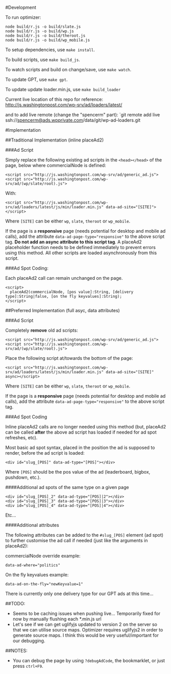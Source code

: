#Development

To run optimizer:

    node build/r.js -o build/slate.js
    node build/r.js -o build/wp.js
    node build/r.js -o build/theroot.js
    node build/r.js -o build/wp_mobile.js

To setup dependencies, use `make install`.

To build scripts, use `make build_js`.

To watch scripts and build on change/save, use `make watch`.

To update GPT, use `make gpt`.

To update update loader.min.js, use `make build_loader`

Current live location of this repo for reference:
http://js.washingtonpost.com/wp-srv/ad/loaders/latest/

and to add live remote (change the "spencerm" part):
`git remote add live ssh://spencerm@ads.wpprivate.com/data/git/wp-ad-loaders.git




#Implementation


##Traditional Implementation (inline placeAd2)



###Ad Script

Simply replace the following existing ad scripts in the `<head></head>` of the page, below where commercialNode is defined:

    <script src="http://js.washingtonpost.com/wp-srv/ad/generic_ad.js">
    <script src="http://js.washingtonpost.com/wp-srv/ad/(wp/slate/root).js">

With:

    <script src="http://js.washingtonpost.com/wp-srv/ad/loaders/latest/js/min/loader.min.js" data-ad-site="[SITE]"></script>

Where `[SITE]` can be either `wp`, `slate`, `theroot` or `wp_mobile`.

If the page is a **responsive** page (needs potential for desktop and mobile ad calls), add the attribute `data-ad-page-type="responsive"` to the above script tag. **Do not add an async attribute to this script tag**. A placeAd2 placeholder function needs to be defined immediately to prevent errors using this method. All other scripts are loaded asynchronously from this script.



###Ad Spot Coding:

Each placeAd2 call can remain unchanged on the page.

    <script>
      placeAd2(commercialNode, [pos value]:String, [delivery type]:String|false, [on the fly keyvalues]:String);
    </script>




##Preferred Implementation (full asyc, data attributes)



###Ad Script

Completely **remove** old ad scripts:

    <script src="http://js.washingtonpost.com/wp-srv/ad/generic_ad.js">
    <script src="http://js.washingtonpost.com/wp-srv/ad/(wp/slate/root).js">

Place the following script at/towards the bottom of the page:

    <script src="http://js.washingtonpost.com/wp-srv/ad/loaders/latest/js/min/loader.min.js" data-ad-site="[SITE]" async></script>

Where `[SITE]` can be either `wp`, `slate`, `theroot` or `wp_mobile`.

If the page is a **responsive** page (needs potential for desktop and mobile ad calls), add the attribute `data-ad-page-type="responsive"` to the above script tag.



###Ad Spot Coding

Inline placeAd2 calls are no longer needed using this method (but, placeAd2 can be called **after** the above ad script has loaded if needed for ad spot refreshes, etc).

Most basic ad spot syntax, placed in the position the ad is supposed to render, before the ad script is loaded:

    <div id="slug_[POS]" data-ad-type="[POS]"></div>

Where `[POS]` should be the pos value of the ad (leaderboard, bigbox, pushdown, etc.).

####Additional ad spots of the same type on a given page

    <div id="slug_[POS]_2" data-ad-type="[POS]|2"></div>
    <div id="slug_[POS]_3" data-ad-type="[POS]|3"></div>
    <div id="slug_[POS]_4" data-ad-type="[POS]|4"></div>

Etc...



####Additional attributes

The following attributes can be added to the `#slug_[POS]` element (ad spot) to further customise the ad call if needed (just like the arguments in placeAd2):

commercialNode override example:

    data-ad-where="politics"

On the fly keyvalues example:

    data-ad-on-the-fly="newKeyvalue=1"

There is currently only one delivery type for our GPT ads at this time...



##TODO:

+  Seems to be caching issues when pushing live... Temporarily fixed for now by manually flushing each *.min.js url
+  Let's see if we can get uglifyjs updated to version 2 on the server so that we can utilise source maps. Optimizer requires uglifyjs2 in order to generate source maps. I think this would be very useful/important for our debugging.

##NOTES:

+  You can debug the page by using `?debugAdCode`, the bookmarklet, or just press `ctrl+F9`.
